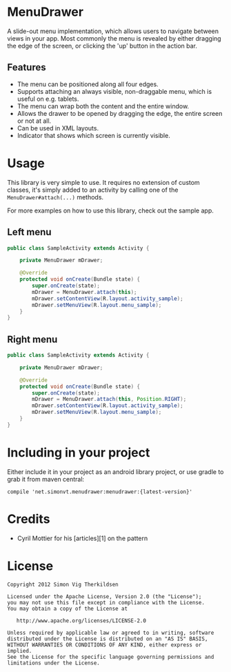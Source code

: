 MenuDrawer
==========

A slide-out menu implementation, which allows users to navigate between views
in your app. Most commonly the menu is revealed by either dragging the edge
of the screen, or clicking the 'up' button in the action bar.


Features
--------

 * The menu can be positioned along all four edges.
 * Supports attaching an always visible, non-draggable menu, which is useful
   on e.g. tablets.
 * The menu can wrap both the content and the entire window.
 * Allows the drawer to be opened by dragging the edge, the entire screen or
   not at all.
 * Can be used in XML layouts.
 * Indicator that shows which screen is currently visible.


Usage
=====

This library is very simple to use. It requires no extension of custom classes,
it's simply added to an activity by calling one of the `MenuDrawer#attach(...)`
methods.

For more examples on how to use this library, check out the sample app.


Left menu
---------
```java
public class SampleActivity extends Activity {

    private MenuDrawer mDrawer;

    @Override
    protected void onCreate(Bundle state) {
        super.onCreate(state);
        mDrawer = MenuDrawer.attach(this);
        mDrawer.setContentView(R.layout.activity_sample);
        mDrawer.setMenuView(R.layout.menu_sample);
    }
}
```


Right menu
----------
```java
public class SampleActivity extends Activity {

    private MenuDrawer mDrawer;

    @Override
    protected void onCreate(Bundle state) {
        super.onCreate(state);
        mDrawer = MenuDrawer.attach(this, Position.RIGHT);
        mDrawer.setContentView(R.layout.activity_sample);
        mDrawer.setMenuView(R.layout.menu_sample);
    }
}
```


Including in your project
=========================

Either include it in your project as an android library project, or use gradle to grab it from
maven central:

```
compile 'net.simonvt.menudrawer:menudrawer:{latest-version}'
```


Credits
=======

 * Cyril Mottier for his [articles][1] on the pattern


License
=======

    Copyright 2012 Simon Vig Therkildsen

    Licensed under the Apache License, Version 2.0 (the "License");
    you may not use this file except in compliance with the License.
    You may obtain a copy of the License at

       http://www.apache.org/licenses/LICENSE-2.0

    Unless required by applicable law or agreed to in writing, software
    distributed under the License is distributed on an "AS IS" BASIS,
    WITHOUT WARRANTIES OR CONDITIONS OF ANY KIND, either express or implied.
    See the License for the specific language governing permissions and
    limitations under the License.
